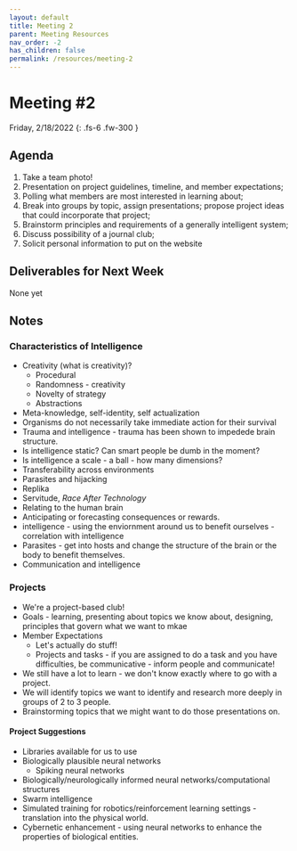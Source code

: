 ```yaml
---
layout: default
title: Meeting 2
parent: Meeting Resources
nav_order: -2
has_children: false
permalink: /resources/meeting-2
---
```


# Meeting #2

Friday, 2/18/2022
{: .fs-6 .fw-300 }

## Agenda
1. Take a team photo!
2. Presentation on project guidelines, timeline, and member expectations;
3. Polling what members are most interested in learning about;
4. Break into groups by topic, assign presentations; propose project ideas that could incorporate that project;
5. Brainstorm principles and requirements of a generally intelligent system;
6. Discuss possibility of a journal club;
7. Solicit personal information to put on the website

## Deliverables for Next Week
None yet

## Notes
### Characteristics of Intelligence
- Creativity (what is creativity)?
  - Procedural
  - Randomness - creativity
  - Novelty of strategy
  - Abstractions
- Meta-knowledge, self-identity, self actualization
- Organisms do not necessarily take immediate action for their survival
- Trauma and intelligence - trauma has been shown to impedede brain structure. 
- Is intelligence static? Can smart people be dumb in the moment?
- Is intelligence a scale - a ball - how many dimensions?
- Transferability across environments
- Parasites and hijacking
- Replika
- Servitude, *Race After Technology*
- Relating to the human brain
- Anticipating or forecasting consequences or rewards.
- intelligence - using the enviornment around us to benefit ourselves - correlation with intelligence
- Parasites - get into hosts and change the structure of the brain or the body to benefit themselves.
- Communication and intelligence

### Projects
- We're a project-based club!
- Goals - learning, presenting about topics we know about, designing, principles that govern what we want to mkae
- Member Expectations
  - Let's actually do stuff!
  - Projects and tasks - if you are assigned to do a task and you have difficulties, be communicative - inform people and communicate!
- We still have a lot to learn - we don't know exactly where to go with a project.
- We will identify topics we want to identify and research more deeply in groups of 2 to 3 people.
- Brainstorming topics that we might want to do those presentations on.

#### Project Suggestions
- Libraries available for us to use
- Biologically plausible neural networks
  - Spiking neural networks
- Biologically/neurologically informed neural networks/computational structures
- Swarm intelligence
- Simulated training for robotics/reinforcement learning settings - translation into the physical world.
- Cybernetic enhancement - using neural networks to enhance the properties of biological entities.
